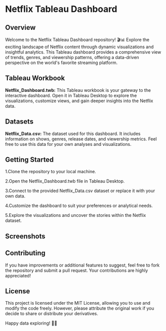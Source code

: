 # Netflix Tableau Dashboard

## Overview

Welcome to the Netflix Tableau Dashboard repository! 🎬📊 Explore the exciting landscape of Netflix content through dynamic visualizations and insightful analytics. This Tableau dashboard provides a comprehensive view of trends, genres, and viewership patterns, offering a data-driven perspective on the world's favorite streaming platform.

## Tableau Workbook

**Netflix_Dashboard.twb:** This Tableau workbook is your gateway to the interactive dashboard. Open it in Tableau Desktop to explore the visualizations, customize views, and gain deeper insights into the Netflix data.

## Datasets

**Netflix_Data.csv:** The dataset used for this dashboard. It includes information on shows, genres, release dates, and viewership metrics. Feel free to use this data for your own analyses and visualizations.

## Getting Started

1.Clone the repository to your local machine.

2.Open the Netflix_Dashboard.twb file in Tableau Desktop.

3.Connect to the provided Netflix_Data.csv dataset or replace it with your own data.

4.Customize the dashboard to suit your preferences or analytical needs.

5.Explore the visualizations and uncover the stories within the Netflix dataset.

## Screenshots

## Contributing

If you have improvements or additional features to suggest, feel free to fork the repository and submit a pull request. Your contributions are highly appreciated!

## License

This project is licensed under the MIT License, allowing you to use and modify the code freely. However, please attribute the original work if you decide to share or distribute your derivatives.

Happy data exploring! 🚀✨

